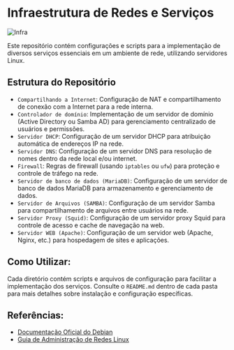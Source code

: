 # Infraestrutura de Redes e Serviços  
![Infra](imagens/servers.png)

Este repositório contém configurações e scripts para a implementação de diversos serviços essenciais em um ambiente de rede, utilizando servidores Linux.  

Estrutura do Repositório  
------------------------

- `Compartilhando a Internet`: Configuração de NAT e compartilhamento de conexão com a Internet para a rede interna.  
- `Controlador de domínio`: Implementação de um servidor de domínio (Active Directory ou Samba AD) para gerenciamento centralizado de usuários e permissões.  
- `Servidor DHCP`: Configuração de um servidor DHCP para atribuição automática de endereços IP na rede.  
- `Servidor DNS`: Configuração de um servidor DNS para resolução de nomes dentro da rede local e/ou internet.  
- `Firewall`: Regras de firewall (usando `iptables` ou `ufw`) para proteção e controle de tráfego na rede.  
- `Servidor de banco de dados (MariaDB)`: Configuração de um servidor de banco de dados MariaDB para armazenamento e gerenciamento de dados.  
- `Servidor de Arquivos (SAMBA)`: Configuração de um servidor Samba para compartilhamento de arquivos entre usuários na rede.  
- `Servidor Proxy (Squid)`: Configuração de um servidor proxy Squid para controle de acesso e cache de navegação na web.  
- `Servidor WEB (Apache)`: Configuração de um servidor web (Apache, Nginx, etc.) para hospedagem de sites e aplicações.  

Como Utilizar:  
--------------
Cada diretório contém scripts e arquivos de configuração para facilitar a implementação dos serviços. 
Consulte o `README.md` dentro de cada pasta para mais detalhes sobre instalação e configuração específicas.  

Referências:  
------------

- [Documentação Oficial do Debian](https://www.debian.org/doc/)  
- [Guia de Administração de Redes Linux](https://wiki.archlinux.org/)  


